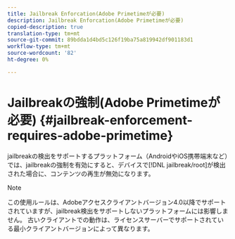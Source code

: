 ```yaml
---
title: Jailbreak Enforcation(Adobe Primetimeが必要)
description: Jailbreak Enforcation(Adobe Primetimeが必要)
copied-description: true
translation-type: tm+mt
source-git-commit: 89bdda1d4bd5c126f19ba75a819942df901183d1
workflow-type: tm+mt
source-wordcount: '82'
ht-degree: 0%

---
```



# Jailbreakの強制(Adobe Primetimeが必要) {#jailbreak-enforcement-requires-adobe-primetime}

jailbreakの検出をサポートするプラットフォーム（AndroidやiOS携帯端末など）では、jailbreakの強制を有効にすると、デバイスで[!DNL jailbreak/root]が検出された場合に、コンテンツの再生が無効になります。

>[!NOTE]
>
>この使用ルールは、Adobeアクセスクライアントバージョン4.0以降でサポートされていますが、jailbreak検出をサポートしないプラットフォームには影響しません。 古いクライアントでの動作は、ライセンスサーバーでサポートされている最小クライアントバージョンによって異なります。

